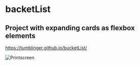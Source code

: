 # backetList

## Project with expanding cards as flexbox elements 

https://tumblinger.github.io/bucketList/

![Printscreen](https://user-images.githubusercontent.com/77502878/154586214-dfe58e27-d962-485b-878c-bcf8efd2cc1a.JPG)

